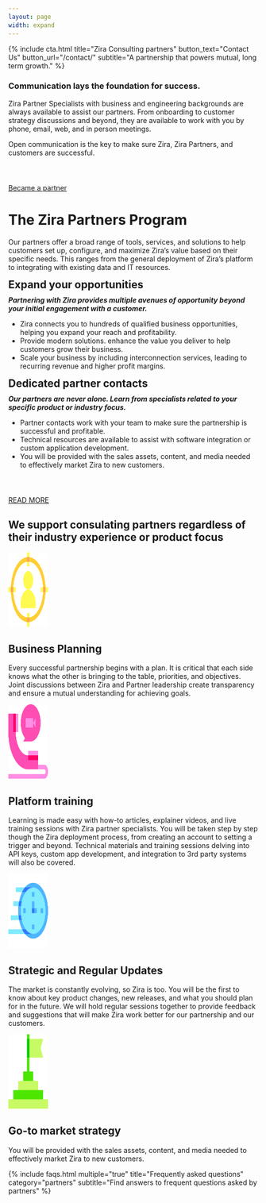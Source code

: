 ```yaml
---
layout: page
width: expand
---
```


<!-- Hero -->
{% include cta.html title="Zira Consulting partners" button_text="Contact Us" button_url="/contact/" subtitle="A
partnership that powers mutual, long term growth." %}
<div class="uk-container uk-container-medium">
    <!-- Hero -->
    <div class="black uk-padding-large uk-background-primary uk-height-large uk-background-cover uk-overflow-hidden uk-flex uk-flex-top"
        style="background-image: url(/uploads/e1.jpg);
    background-size: 200%; border-radius:20px;">
        <div class="uk-container uk-container-xsmall">
            <article class="uk-article .uk-text-emphasis">
                <h3 class="white">Communication lays the foundation for success.</h3>
                <p class="white"></p>
                <p>Zira Partner Specialists with business and engineering backgrounds are always available to assist our
                    partners. From onboarding to customer strategy discussions and beyond, they are available to work
                    with you by phone, email, web, and in person meetings. </P>
                <P>Open communication is the key to make sure Zira, Zira Partners, and customers are successful.
                </p>
            </article>
            <div style="padding-top:40px" class="uk-column-span">
                <a class="uk-button uk-button-default" href="/training">Became a partner</a>
            </div>
        </div>
    </div>
    <!-- hero -->
    <div class="uk-margin-large uk-container uk-container-medium">
        <div class="uk-padding-large uk-background-secondary uk-height-large uk-background-cover uk-overflow-hidden uk-light uk-flex uk-flex-top"
            style="border-radius:20px; background-image: url('');">
            <div class="uk-margin-auto uk-margin-auto-vertical">
                <div class="uk-margin-medium  uk-text-center uk-margin-small">
                    <h1>The Zira Partners Program</h1>
                    <p>
                        Our partners offer a broad range of tools, services, and solutions to help customers set up,
                        configure, and maximize Zira’s value based on their specific needs.
                        This ranges from the general deployment of Zira’s platform to integrating with existing data and
                        IT resources.
                    </p>
                </div>
                <!-- class="uk-margin-medium uk-column-1-2 uk-column-divider"  -->
                <div class="uk-child-width-expand@s uk-column-divider" uk-grid>
                    <div>
                        <h2 style="margin-top:10px;margin-bottom:10px">Expand your opportunities</h2>
                        <h5 style="margin-top:10px;margin-bottom:10px">
                            Partnering with Zira provides multiple avenues of opportunity beyond your initial engagement
                            with a customer.
                        </h5>
                        <ul>
                            <li>
                                Zira connects you to hundreds of qualified business opportunities, helping you expand
                                your reach and profitability.
                            </li>
                            <li>
                                Provide modern solutions. enhance the value you deliver to help customers grow their
                                business.
                            </li>
                            <li>
                                Scale your business by including interconnection services, leading to recurring revenue
                                and higher profit margins.
                            </li>
                        </ul>
                    </div>
                    <div>
                        <h2 style="margin-top:10px;margin-bottom:10px">Dedicated partner contacts</h2>
                        <h5 style="margin-top:10px;margin-bottom:10px">
                            Our partners are never alone. Learn from specialists related to your specific product or
                            industry focus.
                        </h5>
                        <ul>
                            <li>
                                Partner contacts work with your team to make sure the partnership is successful and
                                profitable.
                            </li>
                            <li>
                                Technical resources are available to assist with software integration or custom
                                application development.
                            </li>
                            <li>
                                You will be provided with the sales assets, content, and media needed to effectively
                                market Zira to new customers.
                            </li>
                        </ul>
                    </div>
                </div>
                <div style="padding-top:40px" class="uk-column-span uk-text-center">
                    <a class="uk-button uk-button-default" href="/training">READ MORE</a>
                </div>
            </div>
        </div>
    </div>
    <!-- paragraphs -->
    <h2 class="uk-text-center">
        We support consulating partners regardless of their industry experience or product focus
    </h2>
    <div class="uk-margin-large uk-panel">
        <img class="uk-align-left uk-margin-remove-adjacent" src="/uploads/target-audience.png" width="80px"
            height="150" alt="Example image">
        <h2 class="white">Business Planning</h2>
        <p class="white">
            Every successful partnership begins with a plan. It is critical that each side knows what the other is
            bringing to the table, priorities, and objectives. Joint discussions between Zira and Partner leadership
            create transparency and ensure a mutual understanding for achieving goals.
        </p>
    </div>
    <div class="uk-margin-large uk-panel">
        <img class="uk-align-left uk-margin-remove-adjacent" src="/uploads/video-call.png" width="80px" height="150"
            alt="Example image">
        <h2 class="white">Platform training</h2>
        <p class="white">
            Learning is made easy with how-to articles, explainer videos, and live training sessions with Zira partner
            specialists. You will be taken step by step though the Zira deployment process, from creating an account to
            setting a trigger and beyond. Technical materials and training sessions delving into API keys, custom app
            development, and integration to 3rd party systems will also be covered.
        </p>
    </div>
    <div class="uk-margin-large uk-panel">
        <img class="uk-align-left uk-margin-remove-adjacent" src="/uploads/fast.png" width="80px" height="150"
            alt="Example image">
        <h2 class="white">Strategic and Regular Updates</h2>
        <p class="white">
            The market is constantly evolving, so Zira is too. You will be the first to know about key product changes,
            new releases, and what you should plan for in the future. We will hold regular sessions together to provide
            feedback and suggestions that will make Zira work better for our partnership and our customers.
        </p>
    </div>
    <div class="uk-margin-large uk-panel">
        <img class="uk-align-left uk-margin-remove-adjacent" src="/uploads/pyramid.png" width="80px" height="150"
            alt="Example image">
        <h2 class="white">Go-to market strategy</h2>
        <p class="white">
            You will be provided with the sales assets, content, and media needed to effectively market Zira to new
            customers.
        </p>
    </div>
</div>

<!-- faqs -->
{% include faqs.html multiple="true" title="Frequently asked questions" category="partners" subtitle="Find answers to
frequent questions asked by partners" %}